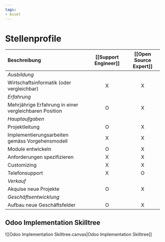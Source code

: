 ```yaml
---
tags:
- Asset
---
```

# Stellenprofile

| Beschreibung                                           | [[Support Engineer]] | [[Open Source Expert]] |
| :----------------------------------------------------- | :------------------: | :--------------------: |
| *Ausbildung*                                           |                      |                        |
| Wirtschaftsinformatik (oder vergleichbar)              |          X           |           X            |
| *Erfahrung*                                            |                      |                        |
| Mehrjährige Erfahrung in einer vergleichbaren Position |          O           |           X            |
| *Hauptaufgaben*                                        |                      |                        |
| Projektleitung                                         |          O           |           X            |
| Implementierungsarbeiten gemäss Vorgehensmodell        |          X           |           X            |
| Module entwickeln                                      |          O           |           X            |
| Anforderungen spezifizieren                            |          X           |           X            |
| Customizing                                            |          X           |           X            |
| Telefonsupport                                         |          X           |           O            |
| *Verkauf*                                              |                      |                        |
| Akquise neue Projekte                                  |          O           |           X            |
| *Geschäftsentwicklung*                                 |                      |                        |
| Aufbau neue Geschäftsfelder                            |          O           |           X            
## Odoo Implementation Skilltree

![[Odoo Implementation Skilltree.canvas|Odoo Implementation Skilltree]]